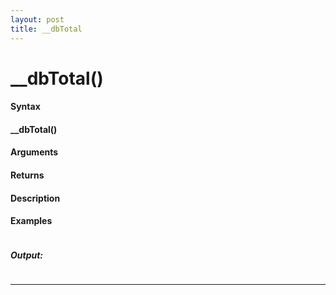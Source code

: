 ```yaml
---
layout: post
title: __dbTotal
---
```


# __dbTotal()


#### Syntax

#### __dbTotal()

#### Arguments

#### Returns

#### Description

#### Examples

```

```

##### Output:

```

```

---